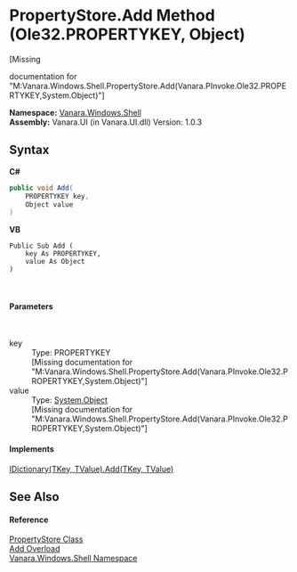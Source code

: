 # PropertyStore.Add Method (Ole32.PROPERTYKEY, Object)
 

\[Missing <summary> documentation for "M:Vanara.Windows.Shell.PropertyStore.Add(Vanara.PInvoke.Ole32.PROPERTYKEY,System.Object)"\]

**Namespace:**&nbsp;<a href="be182789-447d-1423-b31f-7fd1f1f04ab2">Vanara.Windows.Shell</a><br />**Assembly:**&nbsp;Vanara.UI (in Vanara.UI.dll) Version: 1.0.3

## Syntax

**C#**<br />
``` C#
public void Add(
	PROPERTYKEY key,
	Object value
)
```

**VB**<br />
``` VB
Public Sub Add ( 
	key As PROPERTYKEY,
	value As Object
)
```

<br />

#### Parameters
&nbsp;<dl><dt>key</dt><dd>Type: PROPERTYKEY<br />\[Missing <param name="key"/> documentation for "M:Vanara.Windows.Shell.PropertyStore.Add(Vanara.PInvoke.Ole32.PROPERTYKEY,System.Object)"\]</dd><dt>value</dt><dd>Type: <a href="http://msdn2.microsoft.com/en-us/library/e5kfa45b" target="_blank">System.Object</a><br />\[Missing <param name="value"/> documentation for "M:Vanara.Windows.Shell.PropertyStore.Add(Vanara.PInvoke.Ole32.PROPERTYKEY,System.Object)"\]</dd></dl>

#### Implements
<a href="http://msdn2.microsoft.com/en-us/library/cy7xta5e" target="_blank">IDictionary(TKey, TValue).Add(TKey, TValue)</a><br />

## See Also


#### Reference
<a href="645b387b-035a-14f3-444b-f9d2bed24e20">PropertyStore Class</a><br /><a href="bb6e237c-0b94-3b30-4c85-ebab241f7c4f">Add Overload</a><br /><a href="be182789-447d-1423-b31f-7fd1f1f04ab2">Vanara.Windows.Shell Namespace</a><br />